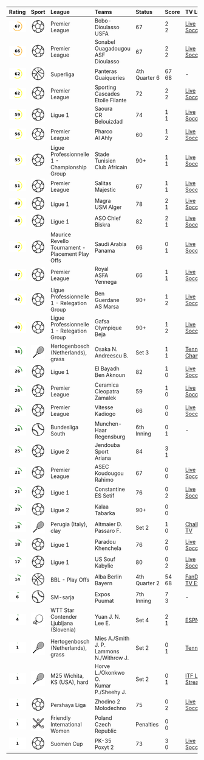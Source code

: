 | Rating                                                                                                                                 | Sport                                                                                                                    | League                                           | Teams                                        | Status        | Score    | TV Listing                                                                               |
|:---------------------------------------------------------------------------------------------------------------------------------------|:-------------------------------------------------------------------------------------------------------------------------|:-------------------------------------------------|:---------------------------------------------|:--------------|:---------|:-----------------------------------------------------------------------------------------|
| <img src="https://raw.githubusercontent.com/BlakeDuncan25/Donut-SVG-Ratings/bac4e4a278175106499642192132b1786a9aec38/67.svg" alt="67"> | <img src="https://raw.githubusercontent.com/BlakeDuncan25/Donut-SVG-Ratings/master/soccer.png" alt="Soccer">             | Premier League                                   | Bobo-Dioulasso<br>USFA                       | 67            | 2<br>2   | <a href="https://www.livesoccertv.com/schedules/">Live Soccer TV</a>                     |
| <img src="https://raw.githubusercontent.com/BlakeDuncan25/Donut-SVG-Ratings/bac4e4a278175106499642192132b1786a9aec38/66.svg" alt="66"> | <img src="https://raw.githubusercontent.com/BlakeDuncan25/Donut-SVG-Ratings/master/soccer.png" alt="Soccer">             | Premier League                                   | Sonabel Ouagadougou<br>ASF Dioulasso         | 67            | 2<br>2   | <a href="https://www.livesoccertv.com/schedules/">Live Soccer TV</a>                     |
| <img src="https://raw.githubusercontent.com/BlakeDuncan25/Donut-SVG-Ratings/bac4e4a278175106499642192132b1786a9aec38/62.svg" alt="62"> | <img src="https://raw.githubusercontent.com/BlakeDuncan25/Donut-SVG-Ratings/master/basketball.png" alt="Basketball">     | Superliga                                        | Panteras<br>Guaiqueries                      | 4th Quarter 6 | 67<br>68 | -                                                                                        |
| <img src="https://raw.githubusercontent.com/BlakeDuncan25/Donut-SVG-Ratings/bac4e4a278175106499642192132b1786a9aec38/62.svg" alt="62"> | <img src="https://raw.githubusercontent.com/BlakeDuncan25/Donut-SVG-Ratings/master/soccer.png" alt="Soccer">             | Premier League                                   | Sporting Cascades<br>Etoile Filante          | 72            | 2<br>2   | <a href="https://www.livesoccertv.com/schedules/">Live Soccer TV</a>                     |
| <img src="https://raw.githubusercontent.com/BlakeDuncan25/Donut-SVG-Ratings/bac4e4a278175106499642192132b1786a9aec38/59.svg" alt="59"> | <img src="https://raw.githubusercontent.com/BlakeDuncan25/Donut-SVG-Ratings/master/soccer.png" alt="Soccer">             | Ligue 1                                          | Saoura<br>CR Belouizdad                      | 74            | 1<br>1   | <a href="https://www.livesoccertv.com/schedules/">Live Soccer TV</a>                     |
| <img src="https://raw.githubusercontent.com/BlakeDuncan25/Donut-SVG-Ratings/bac4e4a278175106499642192132b1786a9aec38/56.svg" alt="56"> | <img src="https://raw.githubusercontent.com/BlakeDuncan25/Donut-SVG-Ratings/master/soccer.png" alt="Soccer">             | Premier League                                   | Pharco<br>Al Ahly                            | 60            | 1<br>2   | <a href="https://www.livesoccertv.com/schedules/">Live Soccer TV</a>                     |
| <img src="https://raw.githubusercontent.com/BlakeDuncan25/Donut-SVG-Ratings/bac4e4a278175106499642192132b1786a9aec38/55.svg" alt="55"> | <img src="https://raw.githubusercontent.com/BlakeDuncan25/Donut-SVG-Ratings/master/soccer.png" alt="Soccer">             | Ligue Professionnelle 1 - Championship Group     | Stade Tunisien<br>Club Africain              | 90+           | 1<br>1   | <a href="https://www.livesoccertv.com/schedules/">Live Soccer TV</a>                     |
| <img src="https://raw.githubusercontent.com/BlakeDuncan25/Donut-SVG-Ratings/bac4e4a278175106499642192132b1786a9aec38/51.svg" alt="51"> | <img src="https://raw.githubusercontent.com/BlakeDuncan25/Donut-SVG-Ratings/master/soccer.png" alt="Soccer">             | Premier League                                   | Salitas<br>Majestic                          | 67            | 1<br>1   | <a href="https://www.livesoccertv.com/schedules/">Live Soccer TV</a>                     |
| <img src="https://raw.githubusercontent.com/BlakeDuncan25/Donut-SVG-Ratings/bac4e4a278175106499642192132b1786a9aec38/49.svg" alt="49"> | <img src="https://raw.githubusercontent.com/BlakeDuncan25/Donut-SVG-Ratings/master/soccer.png" alt="Soccer">             | Ligue 1                                          | Magra<br>USM Alger                           | 78            | 2<br>1   | <a href="https://www.livesoccertv.com/schedules/">Live Soccer TV</a>                     |
| <img src="https://raw.githubusercontent.com/BlakeDuncan25/Donut-SVG-Ratings/bac4e4a278175106499642192132b1786a9aec38/48.svg" alt="48"> | <img src="https://raw.githubusercontent.com/BlakeDuncan25/Donut-SVG-Ratings/master/soccer.png" alt="Soccer">             | Ligue 1                                          | ASO Chlef<br>Biskra                          | 82            | 2<br>1   | <a href="https://www.livesoccertv.com/schedules/">Live Soccer TV</a>                     |
| <img src="https://raw.githubusercontent.com/BlakeDuncan25/Donut-SVG-Ratings/bac4e4a278175106499642192132b1786a9aec38/47.svg" alt="47"> | <img src="https://raw.githubusercontent.com/BlakeDuncan25/Donut-SVG-Ratings/master/soccer.png" alt="Soccer">             | Maurice Revello Tournament - Placement Play Offs | Saudi Arabia<br>Panama                       | 66            | 0<br>1   | <a href="https://www.livesoccertv.com/schedules/">Live Soccer TV</a>                     |
| <img src="https://raw.githubusercontent.com/BlakeDuncan25/Donut-SVG-Ratings/bac4e4a278175106499642192132b1786a9aec38/47.svg" alt="47"> | <img src="https://raw.githubusercontent.com/BlakeDuncan25/Donut-SVG-Ratings/master/soccer.png" alt="Soccer">             | Premier League                                   | Royal<br>ASFA Yennega                        | 66            | 1<br>1   | <a href="https://www.livesoccertv.com/schedules/">Live Soccer TV</a>                     |
| <img src="https://raw.githubusercontent.com/BlakeDuncan25/Donut-SVG-Ratings/bac4e4a278175106499642192132b1786a9aec38/42.svg" alt="42"> | <img src="https://raw.githubusercontent.com/BlakeDuncan25/Donut-SVG-Ratings/master/soccer.png" alt="Soccer">             | Ligue Professionnelle 1 - Relegation Group       | Ben Guerdane<br>AS Marsa                     | 90+           | 1<br>2   | <a href="https://www.livesoccertv.com/schedules/">Live Soccer TV</a>                     |
| <img src="https://raw.githubusercontent.com/BlakeDuncan25/Donut-SVG-Ratings/bac4e4a278175106499642192132b1786a9aec38/40.svg" alt="40"> | <img src="https://raw.githubusercontent.com/BlakeDuncan25/Donut-SVG-Ratings/master/soccer.png" alt="Soccer">             | Ligue Professionnelle 1 - Relegation Group       | Gafsa<br>Olympique Beja                      | 90+           | 1<br>2   | <a href="https://www.livesoccertv.com/schedules/">Live Soccer TV</a>                     |
| <img src="https://raw.githubusercontent.com/BlakeDuncan25/Donut-SVG-Ratings/bac4e4a278175106499642192132b1786a9aec38/36.svg" alt="36"> | <img src="https://raw.githubusercontent.com/BlakeDuncan25/Donut-SVG-Ratings/master/tennis.png" alt="Tennis">             | Hertogenbosch (Netherlands), grass               | Osaka N.<br>Andreescu B.                     | Set 3         | 1<br>1   | <a href="https://www.tennischannel.com/en-us/page/home">Tennis Channel</a>               |
| <img src="https://raw.githubusercontent.com/BlakeDuncan25/Donut-SVG-Ratings/bac4e4a278175106499642192132b1786a9aec38/26.svg" alt="26"> | <img src="https://raw.githubusercontent.com/BlakeDuncan25/Donut-SVG-Ratings/master/soccer.png" alt="Soccer">             | Ligue 1                                          | El Bayadh<br>Ben Aknoun                      | 82            | 1<br>0   | <a href="https://www.livesoccertv.com/schedules/">Live Soccer TV</a>                     |
| <img src="https://raw.githubusercontent.com/BlakeDuncan25/Donut-SVG-Ratings/bac4e4a278175106499642192132b1786a9aec38/26.svg" alt="26"> | <img src="https://raw.githubusercontent.com/BlakeDuncan25/Donut-SVG-Ratings/master/soccer.png" alt="Soccer">             | Premier League                                   | Ceramica Cleopatra<br>Zamalek                | 59            | 1<br>0   | <a href="https://www.livesoccertv.com/schedules/">Live Soccer TV</a>                     |
| <img src="https://raw.githubusercontent.com/BlakeDuncan25/Donut-SVG-Ratings/bac4e4a278175106499642192132b1786a9aec38/26.svg" alt="26"> | <img src="https://raw.githubusercontent.com/BlakeDuncan25/Donut-SVG-Ratings/master/soccer.png" alt="Soccer">             | Premier League                                   | Vitesse<br>Kadiogo                           | 66            | 0<br>0   | <a href="https://www.livesoccertv.com/schedules/">Live Soccer TV</a>                     |
| <img src="https://raw.githubusercontent.com/BlakeDuncan25/Donut-SVG-Ratings/bac4e4a278175106499642192132b1786a9aec38/26.svg" alt="26"> | <img src="https://raw.githubusercontent.com/BlakeDuncan25/Donut-SVG-Ratings/master/baseball.png" alt="Baseball">         | Bundesliga South                                 | Munchen-Haar<br>Regensburg                   | 6th Inning    | 0<br>1   | -                                                                                        |
| <img src="https://raw.githubusercontent.com/BlakeDuncan25/Donut-SVG-Ratings/bac4e4a278175106499642192132b1786a9aec38/25.svg" alt="25"> | <img src="https://raw.githubusercontent.com/BlakeDuncan25/Donut-SVG-Ratings/master/soccer.png" alt="Soccer">             | Ligue 2                                          | Jendouba Sport<br>Ariana                     | 84            | 3<br>1   | <a href="#N/A"></a>                                                                      |
| <img src="https://raw.githubusercontent.com/BlakeDuncan25/Donut-SVG-Ratings/bac4e4a278175106499642192132b1786a9aec38/21.svg" alt="21"> | <img src="https://raw.githubusercontent.com/BlakeDuncan25/Donut-SVG-Ratings/master/soccer.png" alt="Soccer">             | Premier League                                   | ASEC Koudougou<br>Rahimo                     | 67            | 0<br>0   | <a href="https://www.livesoccertv.com/schedules/">Live Soccer TV</a>                     |
| <img src="https://raw.githubusercontent.com/BlakeDuncan25/Donut-SVG-Ratings/bac4e4a278175106499642192132b1786a9aec38/21.svg" alt="21"> | <img src="https://raw.githubusercontent.com/BlakeDuncan25/Donut-SVG-Ratings/master/soccer.png" alt="Soccer">             | Ligue 1                                          | Constantine<br>ES Setif                      | 76            | 0<br>2   | <a href="https://www.livesoccertv.com/schedules/">Live Soccer TV</a>                     |
| <img src="https://raw.githubusercontent.com/BlakeDuncan25/Donut-SVG-Ratings/bac4e4a278175106499642192132b1786a9aec38/20.svg" alt="20"> | <img src="https://raw.githubusercontent.com/BlakeDuncan25/Donut-SVG-Ratings/master/soccer.png" alt="Soccer">             | Ligue 2                                          | Kalaa<br>Tabarka                             | 90+           | 0<br>0   | <a href="#N/A"></a>                                                                      |
| <img src="https://raw.githubusercontent.com/BlakeDuncan25/Donut-SVG-Ratings/bac4e4a278175106499642192132b1786a9aec38/18.svg" alt="18"> | <img src="https://raw.githubusercontent.com/BlakeDuncan25/Donut-SVG-Ratings/master/tennis.png" alt="Tennis">             | Perugia (Italy), clay                            | Altmaier D.<br>Passaro F.                    | Set 2         | 1<br>0   | <a href="https://www.atptour.com/en/atp-challenger-tour/challenger-tv">Challenger TV</a> |
| <img src="https://raw.githubusercontent.com/BlakeDuncan25/Donut-SVG-Ratings/bac4e4a278175106499642192132b1786a9aec38/18.svg" alt="18"> | <img src="https://raw.githubusercontent.com/BlakeDuncan25/Donut-SVG-Ratings/master/soccer.png" alt="Soccer">             | Ligue 1                                          | Paradou<br>Khenchela                         | 76            | 2<br>0   | <a href="https://www.livesoccertv.com/schedules/">Live Soccer TV</a>                     |
| <img src="https://raw.githubusercontent.com/BlakeDuncan25/Donut-SVG-Ratings/bac4e4a278175106499642192132b1786a9aec38/17.svg" alt="17"> | <img src="https://raw.githubusercontent.com/BlakeDuncan25/Donut-SVG-Ratings/master/soccer.png" alt="Soccer">             | Ligue 1                                          | US Souf<br>Kabylie                           | 80            | 0<br>2   | <a href="https://www.livesoccertv.com/schedules/">Live Soccer TV</a>                     |
| <img src="https://raw.githubusercontent.com/BlakeDuncan25/Donut-SVG-Ratings/bac4e4a278175106499642192132b1786a9aec38/14.svg" alt="14"> | <img src="https://raw.githubusercontent.com/BlakeDuncan25/Donut-SVG-Ratings/master/basketball.png" alt="Basketball">     | BBL - Play Offs                                  | Alba Berlin<br>Bayern                        | 4th Quarter 2 | 54<br>68 | <a href="https://watch.plex.tv/live-tv/channel/fanduel-tv-extra-2">FanDuel TV Extra</a>  |
| <img src="https://raw.githubusercontent.com/BlakeDuncan25/Donut-SVG-Ratings/bac4e4a278175106499642192132b1786a9aec38/6.svg" alt="6">   | <img src="https://raw.githubusercontent.com/BlakeDuncan25/Donut-SVG-Ratings/master/baseball.png" alt="Baseball">         | SM-sarja                                         | Expos<br>Puumat                              | 7th Inning    | 7<br>3   | -                                                                                        |
| <img src="https://raw.githubusercontent.com/BlakeDuncan25/Donut-SVG-Ratings/bac4e4a278175106499642192132b1786a9aec38/4.svg" alt="4">   | <img src="https://raw.githubusercontent.com/BlakeDuncan25/Donut-SVG-Ratings/master/table-tennis.png" alt="Table Tennis"> | WTT Star Contender Ljubljana (Slovenia)          | Yuan J. N.<br>Lee E.                         | Set 4         | 2<br>1   | <a href="https://www.espn.com/watch/">ESPN3</a>                                          |
| <img src="https://raw.githubusercontent.com/BlakeDuncan25/Donut-SVG-Ratings/bac4e4a278175106499642192132b1786a9aec38/1.svg" alt="1">   | <img src="https://raw.githubusercontent.com/BlakeDuncan25/Donut-SVG-Ratings/master/tennis.png" alt="Tennis">             | Hertogenbosch (Netherlands), grass               | Mies A./Smith J. P.<br>Lammons N./Withrow J. | Set 2         | 0<br>1   | <a href="https://www.tennistv.com/">Tennis TV</a>                                        |
| <img src="https://raw.githubusercontent.com/BlakeDuncan25/Donut-SVG-Ratings/bac4e4a278175106499642192132b1786a9aec38/1.svg" alt="1">   | <img src="https://raw.githubusercontent.com/BlakeDuncan25/Donut-SVG-Ratings/master/tennis.png" alt="Tennis">             | M25 Wichita, KS (USA), hard                      | Horve L./Okonkwo O.<br>Kumar P./Sheehy J.    | Set 2         | 0<br>1   | <a href="https://live.itftennis.com/en/live-streams/">ITF Live Streams</a>               |
| <img src="https://raw.githubusercontent.com/BlakeDuncan25/Donut-SVG-Ratings/bac4e4a278175106499642192132b1786a9aec38/1.svg" alt="1">   | <img src="https://raw.githubusercontent.com/BlakeDuncan25/Donut-SVG-Ratings/master/soccer.png" alt="Soccer">             | Pershaya Liga                                    | Zhodino 2<br>Molodechno                      | 75            | 0<br>2   | <a href="https://www.livesoccertv.com/schedules/">Live Soccer TV</a>                     |
| <img src="https://raw.githubusercontent.com/BlakeDuncan25/Donut-SVG-Ratings/bac4e4a278175106499642192132b1786a9aec38/1.svg" alt="1">   | <img src="https://raw.githubusercontent.com/BlakeDuncan25/Donut-SVG-Ratings/master/field_hockey.png" alt="Field Hockey"> | Friendly International Women                     | Poland<br>Czech Republic                     | Penalties     | 0<br>0   |                                                                                          |
| <img src="https://raw.githubusercontent.com/BlakeDuncan25/Donut-SVG-Ratings/bac4e4a278175106499642192132b1786a9aec38/1.svg" alt="1">   | <img src="https://raw.githubusercontent.com/BlakeDuncan25/Donut-SVG-Ratings/master/soccer.png" alt="Soccer">             | Suomen Cup                                       | PK-35<br>Poxyt 2                             | 73            | 3<br>0   | <a href="https://www.livesoccertv.com/schedules/">Live Soccer TV</a>                     |